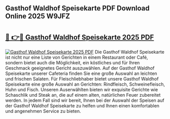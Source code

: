 ## Gasthof Waldhof Speisekarte PDF Download Online 2025 W9JFZ

# <h2><a href="http://gcbtaq8.nevu.top/?p=Gasthof+Waldhof+Speisekarte">🔗 👉🔴 Gasthof Waldhof Speisekarte 2025 PDF</a></h2>

[![Gasthof Waldhof Speisekarte 2025 PDF](https://i.imgur.com/dBaPXMq.png)](http://gcbtaq8.nevu.top/?p=Gasthof+Waldhof+Speisekarte)
Die Gasthof Waldhof Speisekarte ist nicht nur eine Liste von Gerichten in einem Restaurant oder Café, sondern bietet auch die Möglichkeit, ein köstliches und für Ihren Geschmack geeignetes Gericht auszuwählen. Auf der Gasthof Waldhof Speisekarte unserer Cafeteria finden Sie eine große Auswahl an leichten und frischen Salaten. Für Fleischliebhaber bietet unsere Gasthof Waldhof Speisekarte eine große Auswahl an Gerichten: Rindfleisch, Schweinefleisch, Huhn und Fisch. Unseren Auserwählten bieten wir exquisite Gerichte wie Schaschlik und Steak an, die auf einem alten, natürlichen Feuer zubereitet werden. In jedem Fall sind wir bereit, Ihnen bei der Auswahl der Speisen auf der Gasthof Waldhof Speisekarte zu helfen und Ihnen einen komfortablen und angenehmen Service zu bieten.
